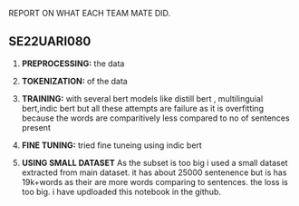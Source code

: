 REPORT ON WHAT EACH TEAM MATE DID.

## SE22UARI080

 1. **PREPROCESSING:** the data
 2.  **TOKENIZATION:** of the data
 3. **TRAINING:** with several bert models like distill bert , multilinguial bert,indic bert but all these attempts are failure as it is overfitting because the words are comparitively less compared to no of sentences present
 4. **FINE TUNING:** tried fine tuneing using indic bert 

5. **USING SMALL DATASET**
As the subset is too big i used a small dataset extracted from main dataset.
it has about 25000 sentenence but is has 19k+words as their are more words comparing to sentences. the loss is too big.
i have updloaded this notebook in the github.


